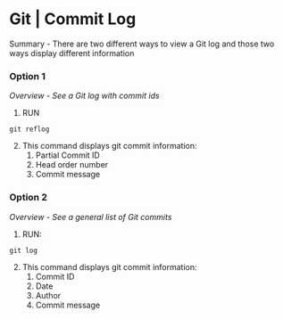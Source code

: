 # Git | Commit Log

Summary - There are two different ways to view a Git log and those two ways display different information

### Option 1
*Overview - See a Git log with commit ids*

1. RUN
```
git reflog
```

2. This command displays git commit information:
    1. Partial Commit ID
    2. Head order number
    3. Commit message 

### Option 2
*Overview - See a general list of Git commits*
1. RUN:
```
git log
```
2. This command displays git commit information:
    1. Commit ID
    2. Date
    3. Author 
    4. Commit message

